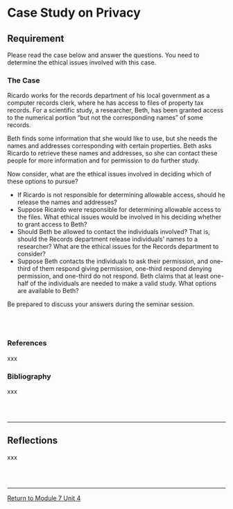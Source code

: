 # Case Study on Privacy


## Requirement
Please read the case below and answer the questions. You need to determine the ethical issues involved with this case.

### The Case
Ricardo works for the records department of his local government as a computer records clerk, where he has access to files of property tax records. For a scientific study, a researcher, Beth, has been granted access to the numerical portion “but not the corresponding names” of some records.

Beth finds some information that she would like to use, but she needs the names and addresses corresponding with certain properties. Beth asks Ricardo to retrieve these names and addresses, so she can contact these people for more information and for permission to do further study.

Now consider, what are the ethical issues involved in deciding which of these options to pursue?

 - If Ricardo is not responsible for determining allowable access, should he release the names and addresses?
 - Suppose Ricardo were responsible for determining allowable access to the files. What ethical issues would be involved in his deciding whether to grant access to Beth?
 - Should Beth be allowed to contact the individuals involved? That is, should the Records department release individuals' names to a researcher? What are the ethical issues for the Records department to consider?
 - Suppose Beth contacts the individuals to ask their permission, and one-third of them respond giving permission, one-third respond denying permission, and one-third do not respond. Beth claims that at least one-half of the individuals are needed to make a valid study. What options are available to Beth?

Be prepared to discuss your answers during the seminar session.

<br><br>

### References
xxx

### Bibliography
xxx

<br><br>

---


## Reflections
xxx

<br><br>

---

[Return to Module 7 Unit 4](RMPP_Unit04.md)

